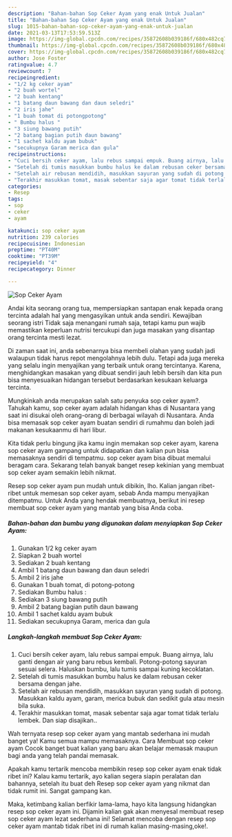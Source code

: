 ```yaml
---
description: "Bahan-bahan Sop Ceker Ayam yang enak Untuk Jualan"
title: "Bahan-bahan Sop Ceker Ayam yang enak Untuk Jualan"
slug: 1015-bahan-bahan-sop-ceker-ayam-yang-enak-untuk-jualan
date: 2021-03-13T17:53:59.513Z
image: https://img-global.cpcdn.com/recipes/35872608b039186f/680x482cq70/sop-ceker-ayam-foto-resep-utama.jpg
thumbnail: https://img-global.cpcdn.com/recipes/35872608b039186f/680x482cq70/sop-ceker-ayam-foto-resep-utama.jpg
cover: https://img-global.cpcdn.com/recipes/35872608b039186f/680x482cq70/sop-ceker-ayam-foto-resep-utama.jpg
author: Jose Foster
ratingvalue: 4.7
reviewcount: 7
recipeingredient:
- "1/2 kg ceker ayam"
- "2 buah wortel"
- "2 buah kentang"
- "1 batang daun bawang dan daun seledri"
- "2 iris jahe"
- "1 buah tomat di potongpotong"
- " Bumbu halus "
- "3 siung bawang putih"
- "2 batang bagian putih daun bawang"
- "1 sachet kaldu ayam bubuk"
- "secukupnya Garam merica dan gula"
recipeinstructions:
- "Cuci bersih ceker ayam, lalu rebus sampai empuk. Buang airnya, lalu ganti dengan air yang baru rebus kembali. Potong-potong sayuran sesuai selera. Haluskan bumbu, lalu tumis sampai kuning kecoklatan."
- "Setelah di tumis masukkan bumbu halus ke dalam rebusan ceker bersama dengan jahe."
- "Setelah air rebusan mendidih, masukkan sayuran yang sudah di potong. Masukkan kaldu ayam, garam, merica bubuk dan sedikit gula atau mesin bila suka."
- "Terakhir masukkan tomat, masak sebentar saja agar tomat tidak terlalu lembek. Dan siap disajikan.."
categories:
- Resep
tags:
- sop
- ceker
- ayam

katakunci: sop ceker ayam 
nutrition: 239 calories
recipecuisine: Indonesian
preptime: "PT40M"
cooktime: "PT39M"
recipeyield: "4"
recipecategory: Dinner

---
```



![Sop Ceker Ayam](https://img-global.cpcdn.com/recipes/35872608b039186f/680x482cq70/sop-ceker-ayam-foto-resep-utama.jpg)

Andai kita seorang orang tua, mempersiapkan santapan enak kepada orang tercinta adalah hal yang mengasyikan untuk anda sendiri. Kewajiban seorang istri Tidak saja menangani rumah saja, tetapi kamu pun wajib memastikan keperluan nutrisi tercukupi dan juga masakan yang disantap orang tercinta mesti lezat.

Di zaman  saat ini, anda sebenarnya bisa membeli olahan yang sudah jadi walaupun tidak harus repot mengolahnya lebih dulu. Tetapi ada juga mereka yang selalu ingin menyajikan yang terbaik untuk orang tercintanya. Karena, menghidangkan masakan yang dibuat sendiri jauh lebih bersih dan kita pun bisa menyesuaikan hidangan tersebut berdasarkan kesukaan keluarga tercinta. 



Mungkinkah anda merupakan salah satu penyuka sop ceker ayam?. Tahukah kamu, sop ceker ayam adalah hidangan khas di Nusantara yang saat ini disukai oleh orang-orang di berbagai wilayah di Nusantara. Anda bisa memasak sop ceker ayam buatan sendiri di rumahmu dan boleh jadi makanan kesukaanmu di hari libur.

Kita tidak perlu bingung jika kamu ingin memakan sop ceker ayam, karena sop ceker ayam gampang untuk didapatkan dan kalian pun bisa memasaknya sendiri di tempatmu. sop ceker ayam bisa dibuat memalui beragam cara. Sekarang telah banyak banget resep kekinian yang membuat sop ceker ayam semakin lebih nikmat.

Resep sop ceker ayam pun mudah untuk dibikin, lho. Kalian jangan ribet-ribet untuk memesan sop ceker ayam, sebab Anda mampu menyajikan ditempatmu. Untuk Anda yang hendak membuatnya, berikut ini resep membuat sop ceker ayam yang mantab yang bisa Anda coba.

<!--inarticleads1-->

##### Bahan-bahan dan bumbu yang digunakan dalam menyiapkan Sop Ceker Ayam:

1. Gunakan 1/2 kg ceker ayam
1. Siapkan 2 buah wortel
1. Sediakan 2 buah kentang
1. Ambil 1 batang daun bawang dan daun seledri
1. Ambil 2 iris jahe
1. Gunakan 1 buah tomat, di potong-potong
1. Sediakan  Bumbu halus :
1. Sediakan 3 siung bawang putih
1. Ambil 2 batang bagian putih daun bawang
1. Ambil 1 sachet kaldu ayam bubuk
1. Sediakan secukupnya Garam, merica dan gula




<!--inarticleads2-->

##### Langkah-langkah membuat Sop Ceker Ayam:

1. Cuci bersih ceker ayam, lalu rebus sampai empuk. Buang airnya, lalu ganti dengan air yang baru rebus kembali. Potong-potong sayuran sesuai selera. Haluskan bumbu, lalu tumis sampai kuning kecoklatan.
1. Setelah di tumis masukkan bumbu halus ke dalam rebusan ceker bersama dengan jahe.
1. Setelah air rebusan mendidih, masukkan sayuran yang sudah di potong. Masukkan kaldu ayam, garam, merica bubuk dan sedikit gula atau mesin bila suka.
1. Terakhir masukkan tomat, masak sebentar saja agar tomat tidak terlalu lembek. Dan siap disajikan..




Wah ternyata resep sop ceker ayam yang mantab sederhana ini mudah banget ya! Kamu semua mampu memasaknya. Cara Membuat sop ceker ayam Cocok banget buat kalian yang baru akan belajar memasak maupun bagi anda yang telah pandai memasak.

Apakah kamu tertarik mencoba membikin resep sop ceker ayam enak tidak ribet ini? Kalau kamu tertarik, ayo kalian segera siapin peralatan dan bahannya, setelah itu buat deh Resep sop ceker ayam yang nikmat dan tidak rumit ini. Sangat gampang kan. 

Maka, ketimbang kalian berfikir lama-lama, hayo kita langsung hidangkan resep sop ceker ayam ini. Dijamin kalian gak akan menyesal membuat resep sop ceker ayam lezat sederhana ini! Selamat mencoba dengan resep sop ceker ayam mantab tidak ribet ini di rumah kalian masing-masing,oke!.

